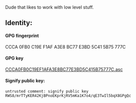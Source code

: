 Dude that likes to work with low level stuff.

## Identity:


#### GPG fingerprint
CCCA 0FB0 C19E F1AF A3E8 BC77 E3BD 5C41 5B75 777C

#### GPG key
[CCCA0FB0C19EF1AFA3E8BC77E3BD5C415B75777C.asc](https://github.com/xunillen2/xunillen2/blob/main/CCCA0FB0C19EF1AFA3E8BC77E3BD5C415B75777C.asc)

#### Signify public key:

```
untrusted comment: signify public key
RWS8/mrTTyKER42KjBPnoEKprKjRV5mKa1K7o4/qE3TwIl5bqX8GPgQc
```
